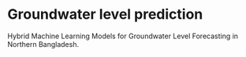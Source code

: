 # Groundwater level prediction

Hybrid Machine Learning Models for Groundwater Level Forecasting in Northern Bangladesh.
